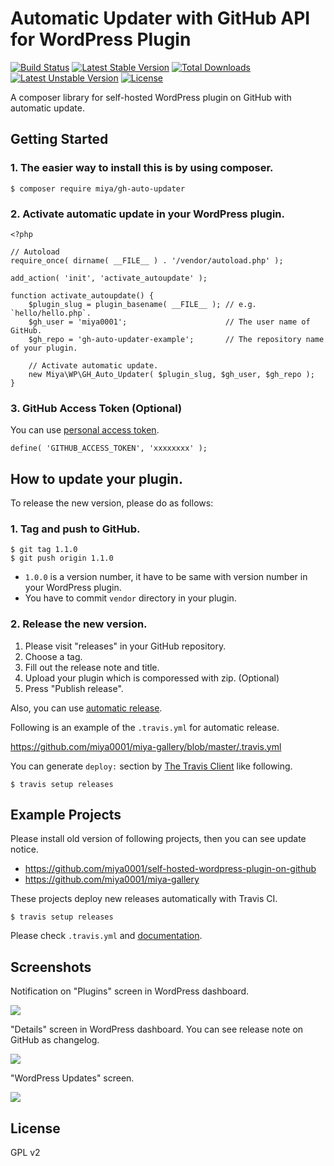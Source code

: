 # Automatic Updater with GitHub API for WordPress Plugin

[![Build Status](https://travis-ci.org/miya0001/gh-auto-updater.svg?branch=master)](https://travis-ci.org/miya0001/gh-auto-updater)
[![Latest Stable Version](https://poser.pugx.org/miya/gh-auto-updater/v/stable)](https://packagist.org/packages/miya/gh-auto-updater)
[![Total Downloads](https://poser.pugx.org/miya/gh-auto-updater/downloads)](https://packagist.org/packages/miya/gh-auto-updater)
[![Latest Unstable Version](https://poser.pugx.org/miya/gh-auto-updater/v/unstable)](https://packagist.org/packages/miya/gh-auto-updater)
[![License](https://poser.pugx.org/miya/gh-auto-updater/license)](https://packagist.org/packages/miya/gh-auto-updater)

A composer library for self-hosted WordPress plugin on GitHub with automatic update.

## Getting Started

### 1. The easier way to install this is by using composer.

```
$ composer require miya/gh-auto-updater
```

### 2. Activate automatic update in your WordPress plugin.

```
<?php

// Autoload
require_once( dirname( __FILE__ ) . '/vendor/autoload.php' );

add_action( 'init', 'activate_autoupdate' );

function activate_autoupdate() {
	$plugin_slug = plugin_basename( __FILE__ ); // e.g. `hello/hello.php`.
	$gh_user = 'miya0001';                      // The user name of GitHub.
	$gh_repo = 'gh-auto-updater-example';       // The repository name of your plugin.

	// Activate automatic update.
	new Miya\WP\GH_Auto_Updater( $plugin_slug, $gh_user, $gh_repo );
}
```

### 3. GitHub Access Token (Optional)

You can use [personal access token](https://github.com/settings/tokens).

```
define( 'GITHUB_ACCESS_TOKEN', 'xxxxxxxx' );
```

## How to update your plugin.

To release the new version, please do as follows:

### 1. Tag and push to GitHub.

```
$ git tag 1.1.0
$ git push origin 1.1.0
```

* `1.0.0` is a version number, it have to be same with version number in your WordPress plugin.
* You have to commit `vendor` directory in your plugin.

### 2. Release the new version.

1. Please visit "releases" in your GitHub repository.
2. Choose a tag.
3. Fill out the release note and title.
4. Upload your plugin which is comporessed with zip. (Optional)
5. Press "Publish release".

Also, you can use [automatic release](https://docs.travis-ci.com/user/deployment/releases/).

Following is an example of the `.travis.yml` for automatic release.

https://github.com/miya0001/miya-gallery/blob/master/.travis.yml

You can generate `deploy:` section by [The Travis Client](https://github.com/travis-ci/travis.rb) like following.

```
$ travis setup releases
```

## Example Projects

Please install old version of following projects, then you can see update notice.

* https://github.com/miya0001/self-hosted-wordpress-plugin-on-github
* https://github.com/miya0001/miya-gallery

These projects deploy new releases automatically with Travis CI.

```
$ travis setup releases
```

Please check `.travis.yml` and [documentation](https://docs.travis-ci.com/user/deployment/releases/).

## Screenshots

Notification on "Plugins" screen in WordPress dashboard.

![](https://www.evernote.com/l/ABWSJIw142RMkpfNrYPVpqlRYGSwTvX4QDAB/image.png)

"Details" screen in WordPress dashboard. You can see release note on GitHub as changelog.

![](https://www.evernote.com/l/ABVxHaSGVRJJR7mi0ooGSXc-v-DPIPLcyJIB/image.png)

"WordPress Updates" screen.

![](https://www.evernote.com/l/ABV7s-EVtNJOF5JDVxi-rkwShYRtGhs2wlgB/image.png)

## License

GPL v2
